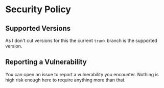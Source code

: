 # Security Policy

## Supported Versions

As I don't cut versions for this the current `trunk` branch is the supported version. 

## Reporting a Vulnerability

You can open an issue to report a vulnerability you encounter. Nothing is high risk enough here to require anything more than that. 
